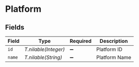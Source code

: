 # Platform


## Fields

| Field                | Type                 | Required             | Description          |
| -------------------- | -------------------- | -------------------- | -------------------- |
| `id`                 | *T.nilable(Integer)* | :heavy_minus_sign:   | Platform ID          |
| `name`               | *T.nilable(String)*  | :heavy_minus_sign:   | Platform Name        |